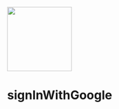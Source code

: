 <a href="http://fvcproductions.com"><img src="https://user-images.githubusercontent.com/61552810/89718720-ba501900-d9de-11ea-8365-d0d8992f97a5.png" width="150" height="150"></a>
# signInWithGoogle
